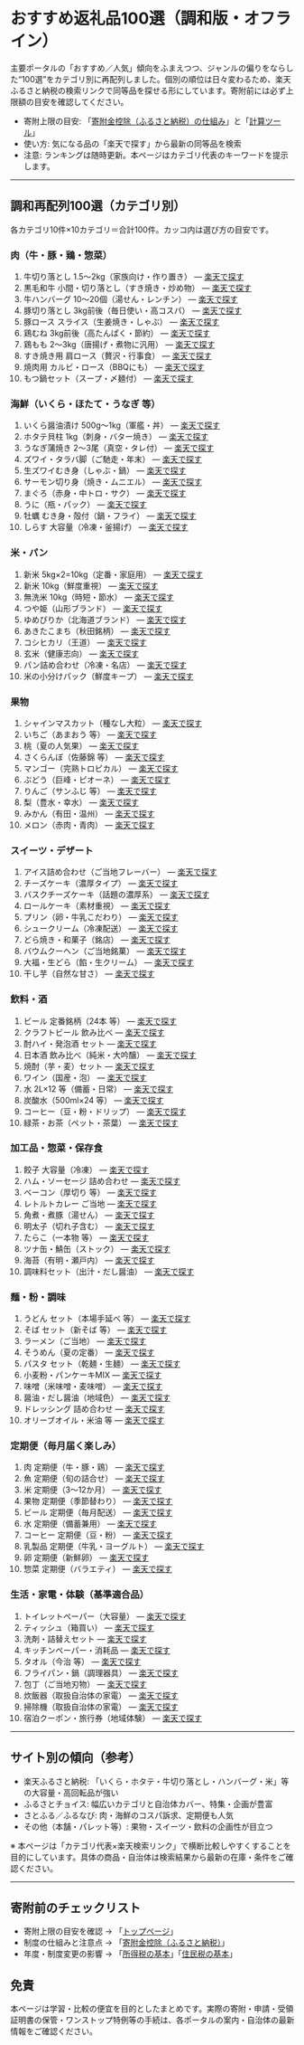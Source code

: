 # おすすめ返礼品100選（調和版・オフライン）

主要ポータルの「おすすめ／人気」傾向をふまえつつ、ジャンルの偏りをならした“100選”をカテゴリ別に再配列しました。個別の順位は日々変わるため、楽天ふるさと納税の検索リンクで同等品を探せる形にしています。寄附前には必ず上限額の目安を確認してください。

- 寄附上限の目安: 「[寄附金控除（ふるさと納税）の仕組み](寄附金控除_ふるさと納税.md)」と「[計算ツール](../..)」
- 使い方: 気になる品の「楽天で探す」から最新の同等品を検索
- 注意: ランキングは随時更新。本ページはカテゴリ代表のキーワードを提示します。

---

## 調和再配列100選（カテゴリ別）

各カテゴリ10件×10カテゴリ＝合計100件。カッコ内は選び方の目安です。

### 肉（牛・豚・鶏・惣菜）
1. 牛切り落とし 1.5〜2kg（家族向け・作り置き） — [楽天で探す](https://search.rakuten.co.jp/search/event/ふるさと納税/牛切り落とし/?ev=40)
2. 黒毛和牛 小間・切り落とし（すき焼き・炒め物） — [楽天で探す](https://search.rakuten.co.jp/search/event/ふるさと納税/黒毛和牛%20切り落とし/?ev=40)
3. 牛ハンバーグ 10〜20個（湯せん・レンチン） — [楽天で探す](https://search.rakuten.co.jp/search/event/ふるさと納税/ハンバーグ/?ev=40)
4. 豚切り落とし 3kg前後（毎日使い・高コスパ） — [楽天で探す](https://search.rakuten.co.jp/search/event/ふるさと納税/豚%20切り落とし/?ev=40)
5. 豚ロース スライス（生姜焼き・しゃぶ） — [楽天で探す](https://search.rakuten.co.jp/search/event/ふるさと納税/豚ロース/?ev=40)
6. 鶏むね 3kg前後（高たんぱく・節約） — [楽天で探す](https://search.rakuten.co.jp/search/event/ふるさと納税/鶏むね/?ev=40)
7. 鶏もも 2〜3kg（唐揚げ・煮物に汎用） — [楽天で探す](https://search.rakuten.co.jp/search/event/ふるさと納税/鶏もも/?ev=40)
8. すき焼き用 肩ロース（贅沢・行事食） — [楽天で探す](https://search.rakuten.co.jp/search/event/ふるさと納税/すき焼き%20肩ロース/?ev=40)
9. 焼肉用 カルビ・ロース（BBQにも） — [楽天で探す](https://search.rakuten.co.jp/search/event/ふるさと納税/焼肉%20セット/?ev=40)
10. もつ鍋セット（スープ・〆麺付） — [楽天で探す](https://search.rakuten.co.jp/search/event/ふるさと納税/もつ鍋/?ev=40)

### 海鮮（いくら・ほたて・うなぎ 等）
1. いくら醤油漬け 500g〜1kg（軍艦・丼） — [楽天で探す](https://search.rakuten.co.jp/search/event/ふるさと納税/いくら/?ev=40)
2. ホタテ貝柱 1kg（刺身・バター焼き） — [楽天で探す](https://search.rakuten.co.jp/search/event/ふるさと納税/ホタテ/?ev=40)
3. うなぎ蒲焼き 2〜3尾（真空・タレ付） — [楽天で探す](https://search.rakuten.co.jp/search/event/ふるさと納税/うなぎ/?ev=40)
4. ズワイ・タラバ脚（ご馳走・年末） — [楽天で探す](https://search.rakuten.co.jp/search/event/ふるさと納税/カニ/?ev=40)
5. 生ズワイむき身（しゃぶ・鍋） — [楽天で探す](https://search.rakuten.co.jp/search/event/ふるさと納税/カニ%20むき身/?ev=40)
6. サーモン切り身（焼き・ムニエル） — [楽天で探す](https://search.rakuten.co.jp/search/event/ふるさと納税/サーモン%20切り身/?ev=40)
7. まぐろ（赤身・中トロ・サク） — [楽天で探す](https://search.rakuten.co.jp/search/event/ふるさと納税/まぐろ/?ev=40)
8. うに（瓶・パック） — [楽天で探す](https://search.rakuten.co.jp/search/event/ふるさと納税/うに/?ev=40)
9. 牡蠣 むき身・殻付（鍋・フライ） — [楽天で探す](https://search.rakuten.co.jp/search/event/ふるさと納税/牡蠣/?ev=40)
10. しらす 大容量（冷凍・釜揚げ） — [楽天で探す](https://search.rakuten.co.jp/search/event/ふるさと納税/しらす/?ev=40)

### 米・パン
1. 新米 5kg×2=10kg（定番・家庭用） — [楽天で探す](https://search.rakuten.co.jp/search/event/ふるさと納税/新米%2010kg/?ev=40)
2. 新米 10kg（鮮度重視） — [楽天で探す](https://search.rakuten.co.jp/search/event/ふるさと納税/新米%2010kg/?ev=40)
3. 無洗米 10kg（時短・節水） — [楽天で探す](https://search.rakuten.co.jp/search/event/ふるさと納税/無洗米%2010kg/?ev=40)
4. つや姫（山形ブランド） — [楽天で探す](https://search.rakuten.co.jp/search/event/ふるさと納税/つや姫/?ev=40)
5. ゆめぴりか（北海道ブランド） — [楽天で探す](https://search.rakuten.co.jp/search/event/ふるさと納税/ゆめぴりか/?ev=40)
6. あきたこまち（秋田銘柄） — [楽天で探す](https://search.rakuten.co.jp/search/event/ふるさと納税/あきたこまち/?ev=40)
7. コシヒカリ（王道） — [楽天で探す](https://search.rakuten.co.jp/search/event/ふるさと納税/コシヒカリ/?ev=40)
8. 玄米（健康志向） — [楽天で探す](https://search.rakuten.co.jp/search/event/ふるさと納税/玄米/?ev=40)
9. パン詰め合わせ（冷凍・名店） — [楽天で探す](https://search.rakuten.co.jp/search/event/ふるさと納税/パン%20詰め合わせ/?ev=40)
10. 米の小分けパック（鮮度キープ） — [楽天で探す](https://search.rakuten.co.jp/search/event/ふるさと納税/米%20小分け/?ev=40)

### 果物
1. シャインマスカット（種なし大粒） — [楽天で探す](https://search.rakuten.co.jp/search/event/ふるさと納税/シャインマスカット/?ev=40)
2. いちご（あまおう 等） — [楽天で探す](https://search.rakuten.co.jp/search/event/ふるさと納税/あまおう/?ev=40)
3. 桃（夏の人気果） — [楽天で探す](https://search.rakuten.co.jp/search/event/ふるさと納税/桃/?ev=40)
4. さくらんぼ（佐藤錦 等） — [楽天で探す](https://search.rakuten.co.jp/search/event/ふるさと納税/さくらんぼ/?ev=40)
5. マンゴー（完熟トロピカル） — [楽天で探す](https://search.rakuten.co.jp/search/event/ふるさと納税/マンゴー/?ev=40)
6. ぶどう（巨峰・ピオーネ） — [楽天で探す](https://search.rakuten.co.jp/search/event/ふるさと納税/ぶどう/?ev=40)
7. りんご（サンふじ 等） — [楽天で探す](https://search.rakuten.co.jp/search/event/ふるさと納税/りんご/?ev=40)
8. 梨（豊水・幸水） — [楽天で探す](https://search.rakuten.co.jp/search/event/ふるさと納税/梨/?ev=40)
9. みかん（有田・温州） — [楽天で探す](https://search.rakuten.co.jp/search/event/ふるさと納税/みかん/?ev=40)
10. メロン（赤肉・青肉） — [楽天で探す](https://search.rakuten.co.jp/search/event/ふるさと納税/メロン/?ev=40)

### スイーツ・デザート
1. アイス詰め合わせ（ご当地フレーバー） — [楽天で探す](https://search.rakuten.co.jp/search/event/ふるさと納税/アイス/?ev=40)
2. チーズケーキ（濃厚タイプ） — [楽天で探す](https://search.rakuten.co.jp/search/event/ふるさと納税/チーズケーキ/?ev=40)
3. バスクチーズケーキ（話題の濃厚系） — [楽天で探す](https://search.rakuten.co.jp/search/event/ふるさと納税/バスク%20チーズケーキ/?ev=40)
4. ロールケーキ（素材重視） — [楽天で探す](https://search.rakuten.co.jp/search/event/ふるさと納税/ロールケーキ/?ev=40)
5. プリン（卵・牛乳こだわり） — [楽天で探す](https://search.rakuten.co.jp/search/event/ふるさと納税/プリン/?ev=40)
6. シュークリーム（冷凍配送） — [楽天で探す](https://search.rakuten.co.jp/search/event/ふるさと納税/シュークリーム/?ev=40)
7. どら焼き・和菓子（銘店） — [楽天で探す](https://search.rakuten.co.jp/search/event/ふるさと納税/どら焼き/?ev=40)
8. バウムクーヘン（ご当地銘菓） — [楽天で探す](https://search.rakuten.co.jp/search/event/ふるさと納税/バウムクーヘン/?ev=40)
9. 大福・生どら（餡・生クリーム） — [楽天で探す](https://search.rakuten.co.jp/search/event/ふるさと納税/大福/?ev=40)
10. 干し芋（自然な甘さ） — [楽天で探す](https://search.rakuten.co.jp/search/event/ふるさと納税/干し芋/?ev=40)

### 飲料・酒
1. ビール 定番銘柄（24本 等） — [楽天で探す](https://search.rakuten.co.jp/search/event/ふるさと納税/ビール/?ev=40)
2. クラフトビール 飲み比べ — [楽天で探す](https://search.rakuten.co.jp/search/event/ふるさと納税/クラフトビール/?ev=40)
3. 酎ハイ・発泡酒 セット — [楽天で探す](https://search.rakuten.co.jp/search/event/ふるさと納税/チューハイ/?ev=40)
4. 日本酒 飲み比べ（純米・大吟醸） — [楽天で探す](https://search.rakuten.co.jp/search/event/ふるさと納税/日本酒%20飲み比べ/?ev=40)
5. 焼酎（芋・麦）セット — [楽天で探す](https://search.rakuten.co.jp/search/event/ふるさと納税/焼酎/?ev=40)
6. ワイン（国産・泡） — [楽天で探す](https://search.rakuten.co.jp/search/event/ふるさと納税/ワイン/?ev=40)
7. 水 2L×12 等（備蓄・日常） — [楽天で探す](https://search.rakuten.co.jp/search/event/ふるさと納税/水%202L/?ev=40)
8. 炭酸水（500ml×24 等） — [楽天で探す](https://search.rakuten.co.jp/search/event/ふるさと納税/炭酸水/?ev=40)
9. コーヒー（豆・粉・ドリップ） — [楽天で探す](https://search.rakuten.co.jp/search/event/ふるさと納税/コーヒー/?ev=40)
10. 緑茶・お茶（ペット・茶葉） — [楽天で探す](https://search.rakuten.co.jp/search/event/ふるさと納税/緑茶/?ev=40)

### 加工品・惣菜・保存食
1. 餃子 大容量（冷凍） — [楽天で探す](https://search.rakuten.co.jp/search/event/ふるさと納税/餃子/?ev=40)
2. ハム・ソーセージ 詰め合わせ — [楽天で探す](https://search.rakuten.co.jp/search/event/ふるさと納税/ソーセージ/?ev=40)
3. ベーコン（厚切り 等） — [楽天で探す](https://search.rakuten.co.jp/search/event/ふるさと納税/ベーコン/?ev=40)
4. レトルトカレー ご当地 — [楽天で探す](https://search.rakuten.co.jp/search/event/ふるさと納税/レトルト%20カレー/?ev=40)
5. 角煮・煮豚（湯せん） — [楽天で探す](https://search.rakuten.co.jp/search/event/ふるさと納税/角煮/?ev=40)
6. 明太子（切れ子含む） — [楽天で探す](https://search.rakuten.co.jp/search/event/ふるさと納税/明太子/?ev=40)
7. たらこ（一本物 等） — [楽天で探す](https://search.rakuten.co.jp/search/event/ふるさと納税/たらこ/?ev=40)
8. ツナ缶・鯖缶（ストック） — [楽天で探す](https://search.rakuten.co.jp/search/event/ふるさと納税/鯖缶/?ev=40)
9. 海苔（有明・瀬戸内） — [楽天で探す](https://search.rakuten.co.jp/search/event/ふるさと納税/海苔/?ev=40)
10. 調味料セット（出汁・だし醤油） — [楽天で探す](https://search.rakuten.co.jp/search/event/ふるさと納税/調味料%20セット/?ev=40)

### 麺・粉・調味
1. うどん セット（本場手延べ 等） — [楽天で探す](https://search.rakuten.co.jp/search/event/ふるさと納税/うどん/?ev=40)
2. そば セット（新そば 等） — [楽天で探す](https://search.rakuten.co.jp/search/event/ふるさと納税/そば/?ev=40)
3. ラーメン（ご当地） — [楽天で探す](https://search.rakuten.co.jp/search/event/ふるさと納税/ラーメン/?ev=40)
4. そうめん（夏の定番） — [楽天で探す](https://search.rakuten.co.jp/search/event/ふるさと納税/そうめん/?ev=40)
5. パスタ セット（乾麺・生麺） — [楽天で探す](https://search.rakuten.co.jp/search/event/ふるさと納税/パスタ/?ev=40)
6. 小麦粉・パンケーキMIX — [楽天で探す](https://search.rakuten.co.jp/search/event/ふるさと納税/パンケーキ%20ミックス/?ev=40)
7. 味噌（米味噌・麦味噌） — [楽天で探す](https://search.rakuten.co.jp/search/event/ふるさと納税/味噌/?ev=40)
8. 醤油・だし醤油（地域色） — [楽天で探す](https://search.rakuten.co.jp/search/event/ふるさと納税/醤油/?ev=40)
9. ドレッシング 詰め合わせ — [楽天で探す](https://search.rakuten.co.jp/search/event/ふるさと納税/ドレッシング/?ev=40)
10. オリーブオイル・米油 等 — [楽天で探す](https://search.rakuten.co.jp/search/event/ふるさと納税/オリーブオイル/?ev=40)

### 定期便（毎月届く楽しみ）
1. 肉 定期便（牛・豚・鶏） — [楽天で探す](https://search.rakuten.co.jp/search/event/ふるさと納税/肉%20定期便/?ev=40)
2. 魚 定期便（旬の詰合せ） — [楽天で探す](https://search.rakuten.co.jp/search/event/ふるさと納税/魚%20定期便/?ev=40)
3. 米 定期便（3〜12か月） — [楽天で探す](https://search.rakuten.co.jp/search/event/ふるさと納税/米%20定期便/?ev=40)
4. 果物 定期便（季節替わり） — [楽天で探す](https://search.rakuten.co.jp/search/event/ふるさと納税/果物%20定期便/?ev=40)
5. ビール 定期便（毎月配送） — [楽天で探す](https://search.rakuten.co.jp/search/event/ふるさと納税/ビール%20定期便/?ev=40)
6. 水 定期便（備蓄兼用） — [楽天で探す](https://search.rakuten.co.jp/search/event/ふるさと納税/水%20定期便/?ev=40)
7. コーヒー 定期便（豆・粉） — [楽天で探す](https://search.rakuten.co.jp/search/event/ふるさと納税/コーヒー%20定期便/?ev=40)
8. 乳製品 定期便（牛乳・ヨーグルト） — [楽天で探す](https://search.rakuten.co.jp/search/event/ふるさと納税/定期便%20ヨーグルト/?ev=40)
9. 卵 定期便（新鮮卵） — [楽天で探す](https://search.rakuten.co.jp/search/event/ふるさと納税/卵%20定期便/?ev=40)
10. 惣菜 定期便（バラエティ） — [楽天で探す](https://search.rakuten.co.jp/search/event/ふるさと納税/定期便%20惣菜/?ev=40)

### 生活・家電・体験（基準適合品）
1. トイレットペーパー（大容量） — [楽天で探す](https://search.rakuten.co.jp/search/event/ふるさと納税/トイレットペーパー/?ev=40)
2. ティッシュ（箱買い） — [楽天で探す](https://search.rakuten.co.jp/search/event/ふるさと納税/ティッシュ/?ev=40)
3. 洗剤・詰替えセット — [楽天で探す](https://search.rakuten.co.jp/search/event/ふるさと納税/洗剤/?ev=40)
4. キッチンペーパー・消耗品 — [楽天で探す](https://search.rakuten.co.jp/search/event/ふるさと納税/キッチンペーパー/?ev=40)
5. タオル（今治 等） — [楽天で探す](https://search.rakuten.co.jp/search/event/ふるさと納税/今治%20タオル/?ev=40)
6. フライパン・鍋（調理器具） — [楽天で探す](https://search.rakuten.co.jp/search/event/ふるさと納税/フライパン/?ev=40)
7. 包丁（ご当地刃物） — [楽天で探す](https://search.rakuten.co.jp/search/event/ふるさと納税/包丁/?ev=40)
8. 炊飯器（取扱自治体の家電） — [楽天で探す](https://search.rakuten.co.jp/search/event/ふるさと納税/炊飯器/?ev=40)
9. 掃除機（取扱自治体の家電） — [楽天で探す](https://search.rakuten.co.jp/search/event/ふるさと納税/掃除機/?ev=40)
10. 宿泊クーポン・旅行券（地域体験） — [楽天で探す](https://search.rakuten.co.jp/search/event/ふるさと納税/宿泊%20クーポン/?ev=40)

---

## サイト別の傾向（参考）
- 楽天ふるさと納税: 「いくら・ホタテ・牛切り落とし・ハンバーグ・米」等の大容量・高回転品が強い
- ふるさとチョイス: 幅広いカテゴリと自治体カバー、特集・企画が豊富
- さとふる／ふるなび: 肉・海鮮のコスパ訴求、定期便も人気
- その他（本舗・パレット等）: 果物・スイーツ・飲料の企画性が目立つ

※ 本ページは「カテゴリ代表×楽天検索リンク」で横断比較しやすくすることを目的にしています。具体の商品・自治体は検索結果から最新の在庫・条件をご確認ください。

---

## 寄附前のチェックリスト
- 寄附上限の目安を確認 → 「[トップページ](../..)」
- 制度の仕組みと注意点 → 「[寄附金控除（ふるさと納税）](寄附金控除_ふるさと納税.md)」
- 年度・制度変更の影響 → 「[所得税の基本](所得税の基本.md)」「[住民税の基本](住民税の基本.md)」

## 免責
本ページは学習・比較の便宜を目的としたまとめです。実際の寄附・申請・受領証明書の保管・ワンストップ特例等の手続は、各ポータルの案内・自治体の最新情報をご確認ください。

